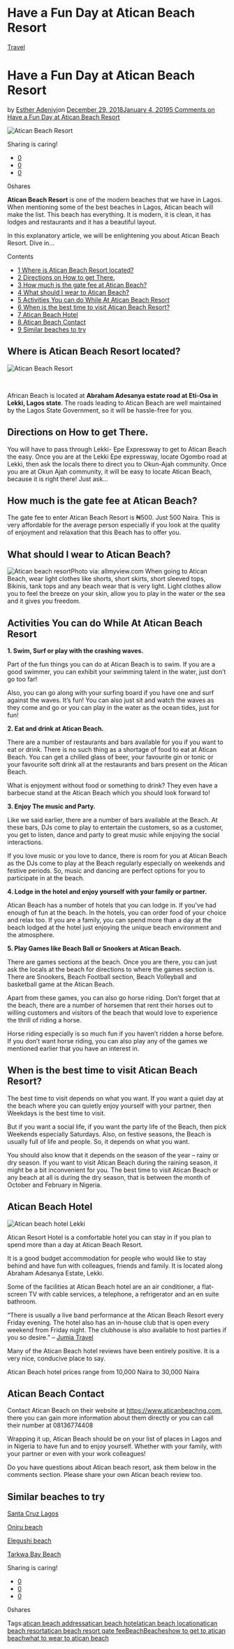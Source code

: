 # Have a Fun Day at Atican Beach Resort

[Travel](https://estheradeniyi.com/category/travel/)
# Have a Fun Day at Atican Beach Resort

by [Esther Adeniyi](https://estheradeniyi.com/author/esther-adeniyi/)on [December 29, 2018January 4, 2019](https://estheradeniyi.com/atican-beach-resort/)[5 Comments on Have a Fun Day at Atican Beach Resort](https://estheradeniyi.com/atican-beach-resort/#comments)

![Atican Beach Resort](images\Atican-Beach-Resort-1.png)

Sharing is caring!

- [0](https://www.facebook.com/sharer/sharer.php?u=https%3A%2F%2Festheradeniyi.com%2Fatican-beach-resort%2F&amp;t=Have%20a%20Fun%20Day%20at%20Atican%20Beach%20Resort)
- [0](https://twitter.com/intent/tweet?text=Have%20a%20Fun%20Day%20at%20Atican%20Beach%20Resort&amp;url=https%3A%2F%2Festheradeniyi.com%2Fatican-beach-resort%2F)
- [0](#)

0shares

**Atican Beach Resort** is one of the modern beaches that we have in Lagos. When mentioning some of the best beaches in Lagos, Atican beach will make the list. This beach has everything. It is modern, it is clean, it has lodges and restaurants and it has a beautiful layout.

In this explanatory article, we will be enlightening you about Atican Beach Resort. Dive in&#x2026;

Contents

- [1 Where is Atican Beach Resort located?](#Where_is_Atican_Beach_Resort_located)
- [2 Directions on How to get There.](#Directions_on_How_to_get_There)
- [3 How much is the gate fee at Atican Beach?](#How_much_is_the_gate_fee_at_Atican_Beach)
- [4 What should I wear to Atican Beach?](#What_should_I_wear_to_Atican_Beach)
- [5 Activities You can do While At Atican Beach Resort](#Activities_You_can_do_While_At_Atican_Beach_Resort)
- [6 When is the best time to visit Atican Beach Resort?](#When_is_the_best_time_to_visit_Atican_Beach_Resort)
- [7 Atican Beach Hotel](#Atican_Beach_Hotel)
- [8 Atican Beach Contact](#Atican_Beach_Contact)
- [9 Similar beaches to try](#Similar_beaches_to_try)

## Where is Atican Beach Resort located?

![Atican Beach Resort](images\Atican-Beach-Resort.png)

&#xA0;

African Beach is located at **Abraham Adesanya estate road at Eti-Osa in Lekki, Lagos state**. The roads leading to Atican Beach are well maintained by the Lagos State Government, so it will be hassle-free for you.

## Directions on How to get There.

You will have to pass through Lekki- Epe Expressway to get to Atican Beach the easy. Once you are at the Lekki Epe expressway, locate Ogombo road at Lekki, then ask the locals there to direct you to Okun-Ajah community. Once you are at Okun Ajah community, it will be easy to locate Atican Beach, because it is right there! Just ask&#x2026;

## How much is the gate fee at Atican Beach?

The gate fee to enter Atican Beach Resort is &#x20A6;500. Just 500 Naira. This is very affordable for the average person especially if you look at the quality of enjoyment and relaxation that this Beach has to offer you.

## What should I wear to Atican Beach?
![Atican beach resort](images\Atican-beach.jpg)Photo via: allmyview.com
When going to Atican Beach, wear light clothes like shorts, short skirts, short sleeved tops, Bikinis, tank tops and any beach wear that is very light. Light clothes allow you to feel the breeze on your skin, allow you to play in the water or the sea and it gives you freedom.

## Activities You can do While At Atican Beach Resort

**1. Swim, Surf or play with the crashing waves.**

Part of the fun things you can do at Atican Beach is to swim. If you are a good swimmer, you can exhibit your swimming talent in the water, just don&#x2019;t go too far!

Also, you can go along with your surfing board if you have one and surf against the waves.&#xA0;It&#x2019;s fun! You can also just sit and watch the waves as they come and go or you can play in the water as the ocean tides, just for fun!

**2. Eat and drink at Atican Beach.**

There are a number of restaurants and bars available for you if you want to eat or drink. There is no such thing as a shortage of food to eat at Atican Beach. You can get a chilled glass of beer, your favourite gin or tonic or your favourite soft drink all at the restaurants and bars present on the Atican Beach.

What is enjoyment without food or something to drink? They even have a barbecue stand at the Atican Beach which you should look forward to!

**3. Enjoy The music and Party.**

Like we said earlier, there are a number of bars available at the Beach. At these bars, DJs come to play to entertain the customers, so as a customer, you get to listen, dance and party to great music while enjoying the social interactions.

If you love music or you love to dance, there is room for you at Atican Beach as the DJs come to play at the Beach regularly especially on weekends and festive periods. So, music and dancing are perfect options for you to participate in at the beach.

**4. Lodge in the hotel and enjoy yourself with your family or partner.**

Atican Beach has a number of hotels that you can lodge in. If you&#x2019;ve had enough of fun at the beach. In the hotels, you can order food of your choice and relax too. If you are a family, you can spend more than a day at the beach lodged at the hotel just enjoying the unique beach environment and the atmosphere.

**5. Play Games like Beach Ball or Snookers at Atican Beach.**

There are games sections at the beach. Once you are there, you can just ask the locals at the beach for directions to where the games section is. There are Snookers, Beach Football section, Beach Volleyball and basketball game at the Atican Beach.

Apart from these games, you can also go horse riding. Don&#x2019;t forget that at the beach, there are a number of horsemen that rent their horses out to willing customers and visitors of the beach that would love to experience the thrill of riding a horse.

Horse riding especially is so much fun if you haven&#x2019;t ridden a horse before. If you don&#x2019;t want horse riding, you can also play any of the games we mentioned earlier that you have an interest in.

## When is the best time to visit Atican Beach Resort?

The best time to visit depends on what you want. If you want a quiet day at the beach where you can quietly enjoy yourself with your partner, then Weekdays is the best time to visit.

But if you want a social life, if you want the party life of the Beach, then pick Weekends especially Saturdays. Also, on festive seasons, the Beach is usually full of life and people. So, it depends on what you want.

You should also know that it depends on the season of the year &#x2013; rainy or dry season. If you want to visit Atican Beach during the raining season, it might be a bit inconvenient for you. The best time to visit Atican Beach or any beach at all is during the dry season, that is between the month of October and February in Nigeria.

## Atican Beach Hotel

![Atican beach hotel Lekki](images\Atican-beach-hotel.jpg)

Atican Resort Hotel is a comfortable hotel you can stay in if you plan to spend more than a day at Atican Beach Resort.

It is a good budget accommodation for people who would like to stay behind and have fun with colleagues, friends and family. It is located along Abraham Adesanya Estate, Lekki.

Some of the facilities at Atican Beach hotel are an air conditioner, a flat-screen TV with cable services, a telephone, a refrigerator and an en suite bathroom.

&#x201C;There is usually a live band performance at the Atican Beach Resort every Friday evening. The hotel also has an in-house club that is open every weekend from Friday night. The clubhouse is also available to host parties if you so desire.&#x201D; &#x2013; [Jumia Travel](https://travel.jumia.com/en-gb/nigeria/o1324/atican-resort-hotel-lagos)

Many of the Atican Beach hotel reviews have been entirely positive. It is a very nice, conducive place to say.

Atican Beach hotel prices range from 10,000 Naira to 30,000 Naira

## Atican Beach Contact

Contact Atican Beach on their website at https://www.aticanbeachng.com, there you can gain more information about them directly or you can call their number at 08136774408

Wrapping it up, Atican Beach should be on your list of places in Lagos and in Nigeria to have fun and to enjoy yourself. Whether with your family, with your partner or even with your work colleagues!

Do you have questions about Atican beach resort, ask them below in the comments section. Please share your own Atican beach review too.

## Similar beaches to try

[Santa Cruz Lagos](https://estheradeniyi.com/santa-cruz-beach-lagos/)

[Oniru beach](https://estheradeniyi.com/oniru-beach/)

[Elegushi beach](https://estheradeniyi.com/elegushi-beach/)

[Tarkwa Bay Beach](https://estheradeniyi.com/tarkwa-bay-beach/)

Sharing is caring!

- [0](https://www.facebook.com/sharer/sharer.php?u=https%3A%2F%2Festheradeniyi.com%2Fatican-beach-resort%2F&amp;t=Have%20a%20Fun%20Day%20at%20Atican%20Beach%20Resort)
- [0](https://twitter.com/intent/tweet?text=Have%20a%20Fun%20Day%20at%20Atican%20Beach%20Resort&amp;url=https%3A%2F%2Festheradeniyi.com%2Fatican-beach-resort%2F)
- [0](#)

0shares

Tags:[atican beach address](https://estheradeniyi.com/tag/atican-beach-address/)[atican beach hotel](https://estheradeniyi.com/tag/atican-beach-hotel/)[atican beach location](https://estheradeniyi.com/tag/atican-beach-location/)[atican beach resort](https://estheradeniyi.com/tag/atican-beach-resort/)[atican beach resort gate fee](https://estheradeniyi.com/tag/atican-beach-resort-gate-fee/)[Beach](https://estheradeniyi.com/tag/beach/)[Beaches](https://estheradeniyi.com/tag/beaches/)[how to get to atican beach](https://estheradeniyi.com/tag/how-to-get-to-atican-beach/)[what to wear to atican beach](https://estheradeniyi.com/tag/what-to-wear-to-atican-beach/)